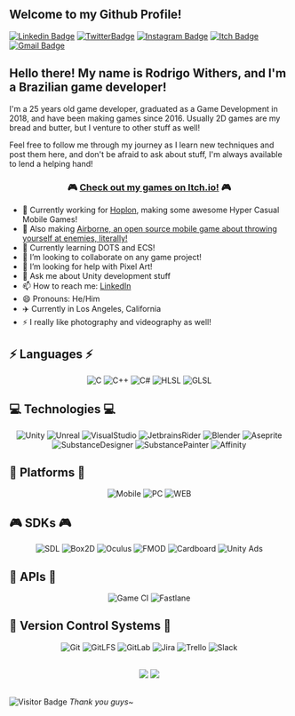 ## Welcome to my Github Profile!

[![Linkedin Badge](https://img.shields.io/badge/-rodrigowithers-blue?style=flat-square&logo=Linkedin&logoColor=white&link=https://www.linkedin.com/in/anirudhemmadi/)](https://www.linkedin.com/in/rodrigo-sales-56201412b/) 
[![TwitterBadge](https://img.shields.io/static/v1?message=RodrigoWithers&logo=twitter&color=1DA1F2&logoColor=white&label=%20&style=flat-square&link=https://twitter.com/RodrigoWithers)](https://twitter.com/RodrigoWithers)
[![Instagram Badge](https://img.shields.io/static/v1?message=rodrigo.withers&logo=instagram&color=8a3ab9&logoColor=white&label=%20&style=flat-square&link=https://www.instagram.com/rodrigo.withers/)](https://www.instagram.com/rodrigo.withers/)
[![Itch Badge](https://img.shields.io/static/v1?message=DevoraStudios&logo=itch.io&color=FA5C5C&logoColor=white&label=%20&style=flat-square&link=https://devorastudios.itch.io/)](https://devorastudios.itch.io/)
[![Gmail Badge](https://img.shields.io/badge/-rodrigo.salesveiga@gmail.com-c14438?style=flat-square&logo=Gmail&logoColor=white&link=mailto:rodrigo.salesveiga@gmail.com)](mailto:rodrigo.salesveiga@gmail.com)

## Hello there! My name is Rodrigo Withers, and I'm a Brazilian game developer!

I'm a 25 years old game developer, graduated as a Game Development in 2018, and have been making games since 2016. Usually 2D games are my bread and butter, but I venture to other stuff as well!

Feel free to follow me through my journey as I learn new techniques and post them here, and don't be afraid to ask about stuff, I'm always available to lend a helping hand!

<div align="center">
  
###  🎮 [Check out my games on Itch.io!](devorastudios.itch.io) 🎮
  
</div>

- 🔭 Currently working for [Hoplon](https://www.hoplon.com/site/), making some awesome Hyper Casual Mobile Games!
- 🔭 Also making [Airborne, an open source mobile game about throwing yourself at enemies, literally!](https://github.com/rodrigowithers/airborne)
- 🌱 Currently learning DOTS and ECS!
- 👯 I’m looking to collaborate on any game project!
- 🤔 I’m looking for help with Pixel Art!
- 💬 Ask me about Unity development stuff
- 📫 How to reach me: [LinkedIn](https://www.linkedin.com/in/rodrigo-sales-56201412b/)
- 😄 Pronouns: He/Him
- ✈️ Currently in Los Angeles, California
- ⚡ I really like photography and videography as well!


## ⚡ Languages ⚡

<div align="center">
  
![C](https://img.shields.io/badge/-C-00599C?style=flat&logo=c)
![C++](https://img.shields.io/badge/-C++-00599C?flat&logo=cplusplus)
![C#](https://img.shields.io/badge/-CS-A179DC?flat&logo=csharp)
![HLSL](https://img.shields.io/badge/-HLSL-225f4a?flat&logo=OpenGL)
![GLSL](https://img.shields.io/badge/-GLSL-225f27?flat&logo=OpenGL)
  
</div>

## 💻 Technologies 💻

<div align="center">

![Unity](https://img.shields.io/badge/-Unity-00599C?style=flat&logo=unity)
![Unreal](https://img.shields.io/badge/-UnrealEngine-2E2E2C?flat&logo=unrealengine)
![VisualStudio](https://img.shields.io/badge/-VisualStudio-68217A?flat&logo=visualstudio)
![JetbrainsRider](https://img.shields.io/badge/-JetBrainsRider-2E2E2C?flat&logo=JetBrains)
![Blender](https://img.shields.io/badge/-Blender-F39532?flat&logo=blender)
![Aseprite](https://img.shields.io/badge/-Aseprite-f5f5f5?flat&logo=aseprite)
![SubstanceDesigner](https://img.shields.io/badge/-SubstanceDesigner-E03028?flat&logo=adobe)
![SubstancePainter](https://img.shields.io/badge/-SubstancePainter-E03028?flat&logo=adobe)
![Affinity](https://img.shields.io/badge/-AffinityDesigner-38BDFA?flat&logo=affinitydesigner)

</div>
 
## 📱 Platforms 📱

<div align="center">

![Mobile](https://img.shields.io/badge/-Andriod-00599C?style=flat&logo=Android)
![PC](https://img.shields.io/badge/-Windows-00599C?style=flat&logo=windows)
![WEB](https://img.shields.io/badge/-WebGL-00599C?style=flat&logo=webgl)

</div>

## 🎮 SDKs 🎮

<div align="center">

![SDL](https://img.shields.io/badge/-SDL-00599C?style=flat&logo=icon)
![Box2D](https://img.shields.io/badge/-Box2D-00599C?style=flat&logo=icon)
![Oculus](https://img.shields.io/badge/-OculusVR-00599C?style=flat&logo=oculus)
![FMOD](https://img.shields.io/badge/-FMOD-00599C?style=flat&logo=fmod)
![Cardboard](https://img.shields.io/badge/-GoogleCardboard-00599C?style=flat&logo=googlecardboard)
![Unity Ads](https://img.shields.io/badge/-UnityAds-00599C?style=flat&logo=unity)

</div>

## 💎 APIs 💎

<div align="center">

![Game CI](https://img.shields.io/badge/-GameCI-00599C?style=flat&logo=icon)
![Fastlane](https://img.shields.io/badge/-Fastlane-00599C?style=flat&logo=fastlane)

</div>
 
## 🌲 Version Control Systems 🌲

<div align="center">

![Git](https://img.shields.io/badge/-Git-00599C?style=flat&logo=git)
![GitLFS](https://img.shields.io/badge/-GitLFS-00599C?style=flat&logo=gitlfs)
![GitLab](https://img.shields.io/badge/-GitLab-00599C?style=flat&logo=gitlab)
![Jira](https://img.shields.io/badge/-Jira-00599C?style=flat&logo=jira)
![Trello](https://img.shields.io/badge/-Trello-00599C?style=flat&logo=trello)
![Slack](https://img.shields.io/badge/-Slack-00599C?style=flat&logo=slack)

<br>
</div>

<div align="center">

<img src = "https://github-readme-stats.vercel.app/api?username=rodrigowithers&count_private=true&include_all_commits=true&show_icons=true&theme=omni&line_height=24">
<img src = "https://github-readme-stats.vercel.app/api/top-langs/?username=rodrigowithers&count_private=true&theme=omni&layout=compact">

</div>

<br>

![Visitor Badge](https://visitor-badge.laobi.icu/badge?page_id=rodrigowithers.rodrigowithers) *Thank you guys~* 
